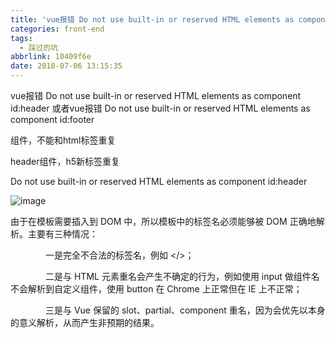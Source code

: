 ```yaml
---
title: 'vue报错 Do not use built-in or reserved HTML elements as component id:header'
categories: front-end
tags:
  - 踩过的坑
abbrlink: 10409f6e
date: 2018-07-06 13:15:35
---
```


vue报错 Do not use built-in or reserved HTML elements as component id:header
或者vue报错 Do not use built-in or reserved HTML elements as component id:footer

组件，不能和html标签重复

header组件，h5新标签重复

Do not use built-in or reserved HTML elements as component id:header

![image](https://user-images.githubusercontent.com/22697565/39401471-7ec9d552-4b78-11e8-9524-b9eac189273b.png)


由于在模板需要插入到 DOM 中，所以模板中的标签名必须能够被 DOM 正确地解析。主要有三种情况：

　　　　一是完全不合法的标签名，例如 </>；

　　　　二是与 HTML 元素重名会产生不确定的行为，例如使用 input 做组件名不会解析到自定义组件，使用 button 在 Chrome 上正常但在 IE 上不正常；

　　　　三是与 Vue 保留的 slot、partial、component 重名，因为会优先以本身的意义解析，从而产生非预期的结果。